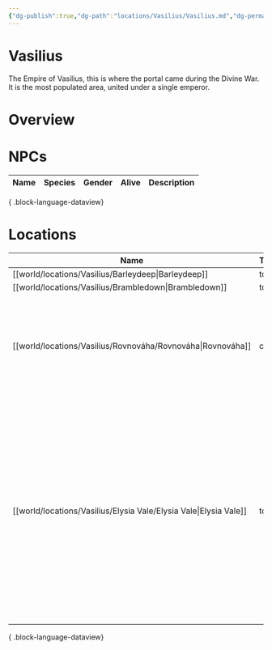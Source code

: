 ```yaml
---
{"dg-publish":true,"dg-path":"locations/Vasilius/Vasilius.md","dg-permalink":"locations/vasilius/","permalink":"/locations/vasilius/","pinned":true,"tags":["location"],"noteIcon":"location"}
---
```


# Vasilius
The Empire of Vasilius, this is where the portal came during the Divine War. It is the most populated area, united under a single emperor.
# Overview

# NPCs
| Name | Species | Gender | Alive | Description |
| ---- | ------- | ------ | ----- | ----------- |

{ .block-language-dataview}

# Locations
| Name                                                                 | Type | Description                                                                                                                                                                                                                                               |
| -------------------------------------------------------------------- | ---- | --------------------------------------------------------------------------------------------------------------------------------------------------------------------------------------------------------------------------------------------------------- |
| [[world/locations/Vasilius/Barleydeep\|Barleydeep]]               | town | \-                                                                                                                                                                                                                                                        |
| [[world/locations/Vasilius/Brambledown\|Brambledown]]             | town | \-                                                                                                                                                                                                                                                        |
| [[world/locations/Vasilius/Rovnováha/Rovnováha\|Rovnováha]]       | city | A city where magic meets craftsmanship, with canals converging at a central onyx slate memorial, surrounded by dahlia flowers.                                                                                                                            |
| [[world/locations/Vasilius/Elysia Vale/Elysia Vale\|Elysia Vale]] | town | A vibrant town nestled around a large oasis, with vividly painted buildings adorned with intricate flower carvings, cobbled streets draped in colorful garments, and the air filled with the scents of fresh herbs and baked goods from bustling markets. |

{ .block-language-dataview}
